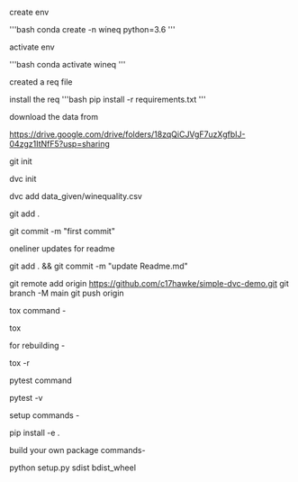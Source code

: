 create env

'''bash
conda create -n wineq python=3.6
''' 

activate env

'''bash
conda activate wineq
''' 

created a req file

install the req
'''bash
pip install -r requirements.txt
'''

download the data from

https://drive.google.com/drive/folders/18zqQiCJVgF7uzXgfbIJ-04zgz1ItNfF5?usp=sharing

git init

dvc init

dvc add data_given/winequality.csv

git add .

git commit -m "first commit"

oneliner updates for readme

git add . && git commit -m "update Readme.md"

git remote add origin https://github.com/c17hawke/simple-dvc-demo.git
git branch -M main
git push origin 

tox command -

tox

for rebuilding -

tox -r 

pytest command

pytest -v

setup commands -

pip install -e . 

build your own package commands-

python setup.py sdist bdist_wheel